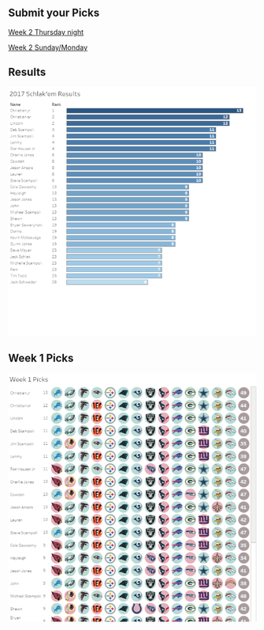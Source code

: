 ## Submit your Picks

[Week 2 Thursday night](http://www.google.com)

[Week 2 Sunday/Monday](http://www.yahoo.com)

## Results
![](images/Schlak1_overall.png)

## Week 1 Picks
![](images/schlak1.png)
